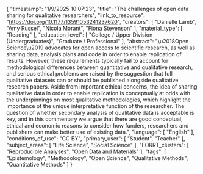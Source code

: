 {
    "timestamp": "1/9/2025 10:07:23",
    "title": "The challenges of open data sharing for qualitative researchers",
    "link_to_resource": "https://doi.org/10.1177/13591053241237620",
    "creators": [
        "Danielle Lamb",
        "Amy Russel",
        "Nicola Morant",
        "Fiona Stevenson"
    ],
    "material_type": [
        "Reading"
    ],
    "education_level": [
        "College / Upper Division (Undergraduates)",
        "Graduate / Professional"
    ],
    "abstract": "\u2018Open Science\u2019 advocates for open access to scientific research, as well as sharing data, analysis plans and code in order to enable replication of results. However, these requirements typically fail to account for methodological differences between quantitative and qualitative research, and serious ethical problems are raised by the suggestion that full qualitative datasets can or should be published alongside qualitative research papers. Aside from important ethical concerns, the idea of sharing qualitative data in order to enable replication is conceptually at odds with the underpinnings on most qualitative methodologies, which highlight the importance of the unique interpretative function of the researcher. The question of whether secondary analysis of qualitative data is acceptable is key, and in this commentary we argue that there are good conceptual, ethical and economic reasons to consider how funders, researchers and publishers can make better use of existing data.",
    "language": [
        "English"
    ],
    "conditions_of_use": "CC BY",
    "primary_user": [
        "Student",
        "Teacher"
    ],
    "subject_areas": [
        "Life Science",
        "Social Science"
    ],
    "FORRT_clusters": [
        "Reproducible Analyses",
        "Open Data and Materials"
    ],
    "tags": [
        "Epistemology",
        "Methodology",
        "Open Science",
        "Qualitative Methods",
        "Quantitative Methods"
    ]
}